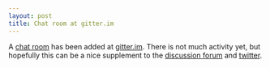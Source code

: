 ```yaml
---
layout: post
title: Chat room at gitter.im
---
```


A [chat room][chat] has been added at [gitter.im][gitter]. There is not much activity yet, but hopefully this can be a nice supplement to the [discussion forum][forum] and [twitter][twitter].

[chat]: https://gitter.im/oxyplot/oxyplot
[gitter]: http://gitter.im/
[forum]: http://discussion.oxyplot.org/
[twitter]: https://twitter.com/hashtag/oxyplot